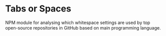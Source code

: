 # Tabs or Spaces

NPM module for analysing which whitespace settings are used by top open-source repositories in GitHub based on main programming language.

